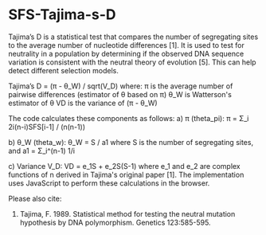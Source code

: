 # SFS-Tajima-s-D

Tajima’s D is  a statistical test that compares the number of segregating sites to the average number of nucleotide differences [1]. It is used to test for neutrality in a population by determining if the observed DNA sequence variation is consistent with the neutral theory of evolution [5]. This can help detect different selection models. 

Tajima’s D = (π - θ_W) / sqrt(V_D)
where:
π is the average number of pairwise differences (estimator of θ based on π)
θ_W is Watterson's estimator of θ
VD is the variance of (π - θ_W)

The code calculates these components as follows:
a) π (theta_pi):
π = Σ_i 2i(n-i)SFS[i-1] / (n(n-1))

b) θ_W (theta_w):
θ_W = S / a1
where S is the number of segregating sites, and a1 = Σ_i^(n-1) 1/i

c) Variance V_D:
VD = e_1S + e_2S(S-1)
where e_1 and e_2 are complex functions of n derived in Tajima's original paper [1]. The implementation uses JavaScript to perform these calculations in the browser.

Please also cite:
1)	Tajima, F. 1989. Statistical method for testing the neutral   mutation hypothesis by DNA polymorphism. Genetics 123:585-595.
